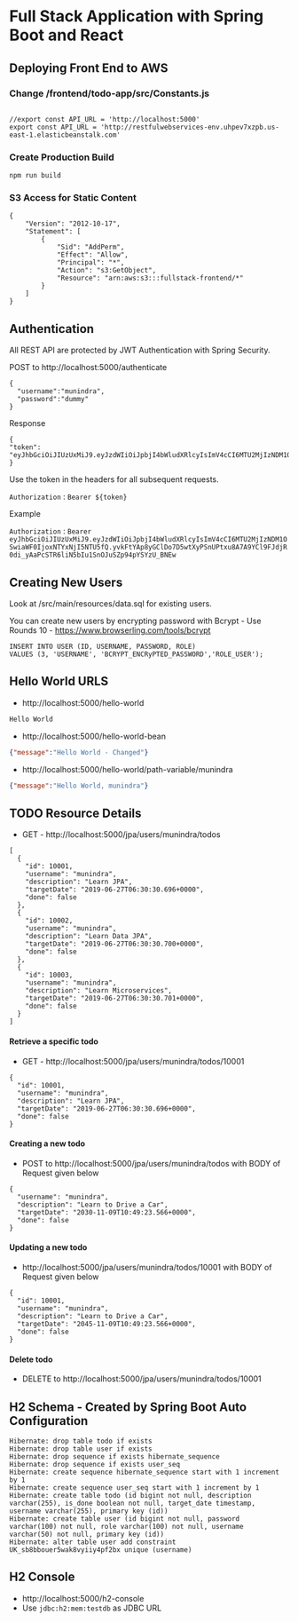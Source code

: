 # Full Stack Application with Spring Boot and React


## Deploying Front End to AWS

### Change /frontend/todo-app/src/Constants.js

```

//export const API_URL = 'http://localhost:5000'
export const API_URL = 'http://restfulwebservices-env.uhpev7xzpb.us-east-1.elasticbeanstalk.com'
```

### Create Production Build

`npm run build`


### S3 Access for Static Content

```
{
    "Version": "2012-10-17",
    "Statement": [
        {
            "Sid": "AddPerm",
            "Effect": "Allow",
            "Principal": "*",
            "Action": "s3:GetObject",
            "Resource": "arn:aws:s3:::fullstack-frontend/*"
        }
    ]
}
```

## Authentication

All REST API are protected by JWT Authentication with Spring Security. 

POST to http://localhost:5000/authenticate

```
{
  "username":"munindra",
  "password":"dummy"
}
```

Response
```
{
"token": "eyJhbGciOiJIUzUxMiJ9.eyJzdWIiOiJpbjI4bWludXRlcyIsImV4cCI6MTU2MjIzNDM1OSwiaWF0IjoxNTYxNjI5NTU5fQ.yvkFtYAp8yGClDo7D5wtXyPSnUPtxu8A7A9YCl9FJdjR0di_yAaPcSTR6liN5bIu1SnOJuSZp94pYSYzU_BNEw"
}
```

Use the token in the headers for all subsequent requests.

`Authorization` : `Bearer ${token}`

Example 

`Authorization` : `Bearer eyJhbGciOiJIUzUxMiJ9.eyJzdWIiOiJpbjI4bWludXRlcyIsImV4cCI6MTU2MjIzNDM1OSwiaWF0IjoxNTYxNjI5NTU5fQ.yvkFtYAp8yGClDo7D5wtXyPSnUPtxu8A7A9YCl9FJdjR0di_yAaPcSTR6liN5bIu1SnOJuSZp94pYSYzU_BNEw`


## Creating New Users

Look at /src/main/resources/data.sql for existing users.

You can create new users by encrypting password with Bcrypt - Use Rounds 10 - https://www.browserling.com/tools/bcrypt 

```
INSERT INTO USER (ID, USERNAME, PASSWORD, ROLE) 
VALUES (3, 'USERNAME', 'BCRYPT_ENCRyPTED_PASSWORD','ROLE_USER');
```


## Hello World URLS

- http://localhost:5000/hello-world

```txt
Hello World
```

- http://localhost:5000/hello-world-bean

```json
{"message":"Hello World - Changed"}
```

- http://localhost:5000/hello-world/path-variable/munindra

```json
{"message":"Hello World, munindra"}
```

## TODO Resource Details

- GET - http://localhost:5000/jpa/users/munindra/todos

```
[
  {
    "id": 10001,
    "username": "munindra",
    "description": "Learn JPA",
    "targetDate": "2019-06-27T06:30:30.696+0000",
    "done": false
  },
  {
    "id": 10002,
    "username": "munindra",
    "description": "Learn Data JPA",
    "targetDate": "2019-06-27T06:30:30.700+0000",
    "done": false
  },
  {
    "id": 10003,
    "username": "munindra",
    "description": "Learn Microservices",
    "targetDate": "2019-06-27T06:30:30.701+0000",
    "done": false
  }
]
```

#### Retrieve a specific todo

- GET - http://localhost:5000/jpa/users/munindra/todos/10001

```
{
  "id": 10001,
  "username": "munindra",
  "description": "Learn JPA",
  "targetDate": "2019-06-27T06:30:30.696+0000",
  "done": false
}
```

#### Creating a new todo

- POST to http://localhost:5000/jpa/users/munindra/todos with BODY of Request given below

```
{
  "username": "munindra",
  "description": "Learn to Drive a Car",
  "targetDate": "2030-11-09T10:49:23.566+0000",
  "done": false
}
```

#### Updating a new todo

- http://localhost:5000/jpa/users/munindra/todos/10001 with BODY of Request given below

```
{
  "id": 10001,
  "username": "munindra",
  "description": "Learn to Drive a Car",
  "targetDate": "2045-11-09T10:49:23.566+0000",
  "done": false
}
```

#### Delete todo

- DELETE to http://localhost:5000/jpa/users/munindra/todos/10001

## H2 Schema - Created by Spring Boot Auto Configuration

```
Hibernate: drop table todo if exists
Hibernate: drop table user if exists
Hibernate: drop sequence if exists hibernate_sequence
Hibernate: drop sequence if exists user_seq
Hibernate: create sequence hibernate_sequence start with 1 increment by 1
Hibernate: create sequence user_seq start with 1 increment by 1
Hibernate: create table todo (id bigint not null, description varchar(255), is_done boolean not null, target_date timestamp, username varchar(255), primary key (id))
Hibernate: create table user (id bigint not null, password varchar(100) not null, role varchar(100) not null, username varchar(50) not null, primary key (id))
Hibernate: alter table user add constraint UK_sb8bbouer5wak8vyiiy4pf2bx unique (username)
```


## H2 Console

- http://localhost:5000/h2-console
- Use `jdbc:h2:mem:testdb` as JDBC URL 

